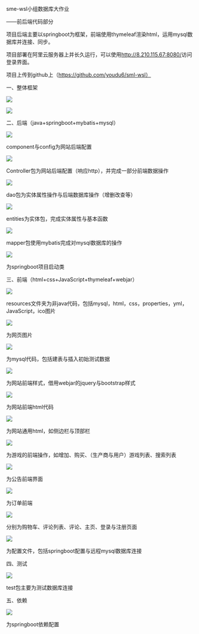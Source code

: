 sme-wsl小组数据库大作业

——前后端代码部分

项目后端主要以springboot为框架，前端使用thymeleaf渲染html，运用mysql数据库并连接、同步。

项目部署在阿里云服务器上并长久运行，可以使用<http://8.210.115.67:8080/>访问登录界面。

项目上传到github上（https://github.com/youdu6/sml-wsl）

一、整体框架

![](media/93b3fd0092521928b152e0107c8fa47b.png)

![](media/be2779f7f82ac98d55200b4a762336ee.png)

二、后端（java+springboot+mybatis+mysql）

![](media/5d7fdc5cdb9ed691ec5aabd3d6d37a64.png)


component与config为网站后端配置

![](media/e674b7043d43c908b9e6332e9531d04f.png)


Controller包为网站后端配置（响应http），并完成一部分前端数据操作

![](media/8fc98d8c345f3c0bd726c2994c1a87e0.png)


dao包为实体属性操作与后端数据库操作（增删改查等）

![](media/4fb8535c977e8653f13cc1a05488e52f.png)


entities为实体包，完成实体属性与基本函数

![](media/be1bfc4c95b1327b2b07a5caa1aeec18.png)


mapper包使用mybatis完成对mysql数据库的操作

![](media/bfd5779493cff3680b1950f10b81dcbd.png)


为springboot项目启动类

三、前端（html+css+JavaScript+thymeleaf+webjar）

![](media/d015878484a214991198d7ec9565b9d1.png)


resources文件夹为非java代码，包括mysql，html，css，properties，yml，JavaScript，ico图片

![](media/ed27f183cf2855e4b3a17e3f8d133002.png)


为网页图片

![](media/439304ba4578852dbb90236d5ed4ad38.png)


为mysql代码，包括建表与插入初始测试数据

![](media/7b6b7d933c658f07749c24614d290215.png)


为网站前端样式，借用webjar的jquery与bootstrap样式

![](media/c81c73741cd7790db3e82425de163602.png)


为网站前端html代码

![](media/9080f412fdeb9b18c55feb6f786f0bd0.png)

为网站通用html，如侧边栏与顶部栏

![](media/a94c861e047514243f16e636d6dbb5db.png)

为游戏的前端操作，如增加、购买、（生产商与用户）游戏列表、搜索列表

![](media/8cead2f9468381f93df510245a1af066.png)

为公告前端界面

![](media/8df6f6af3e1739688d0fe0a9385cdea1.png)

为订单前端

![](media/7f178146ae85f5ae1688a2e35cb0b3b1.png)

分别为购物车、评论列表、评论、主页、登录与注册页面

![](media/5c4e76bb6202ce27823875b74d9bd7fc.png)

为配置文件，包括springboot配置与远程mysql数据库连接

四、测试

![](media/ce6b94dd0535a725607fd13e21f39d08.png)

test包主要为测试数据库连接

五、依赖

![](media/be2779f7f82ac98d55200b4a762336ee.png)

为springboot依赖配置
